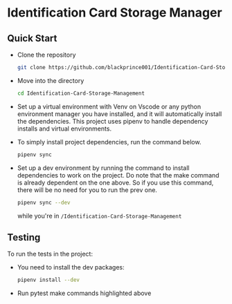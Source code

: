 # Identification Card Storage Manager

## Quick Start

- Clone the repository

    ```bash
    git clone https://github.com/blackprince001/Identification-Card-Storage-Management
    ```

- Move into the directory

    ```bash
    cd Identification-Card-Storage-Management
    ```

- Set up a virtual environment with Venv on Vscode or any python environment manager you have installed, and it will automatically install the dependencies. This project uses pipenv to handle dependency installs and virtual environments.

- To simply install project dependencies, run the command below.

  ```bash
  pipenv sync
  ```

- Set up a dev environment by running the command to install dependencies to work on the project. Do note that the make command is already dependent on the one above. So if you use this command, there will be no need for you to run the prev one.
  
  ```bash
  pipenv sync --dev
  ```

  while you're in `/Identification-Card-Storage-Management`

## Testing

To run the tests in the project:

- You need to install the dev packages:

  ```bash
  pipenv install --dev
  ```
  
- Run pytest make commands highlighted above
